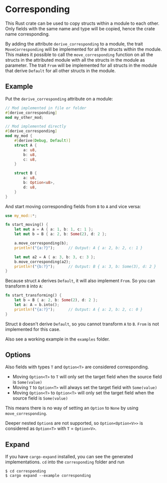 # Corresponding

This Rust crate can be used to copy structs within a module to each other. Only fields with the same name and type will be copied,
hence the crate name corresponding.

By adding the attribute `derive_corresponding` to a module, the trait `MoveCorresponding` will be implemented
for all the structs within the module. This makes it possible to call the `move_corresponding`
function on all the structs in the attributed module with all the structs in the module as parameter.
The trait `From` will be implemented for all structs in the module that derive `Default` for all other structs in the module.

## Example

Put the `derive_corresponding` attribute on a module:

```rust
// Mod implemented in file or folder
#[derive_corresponding]
mod my_other_mod;

// Mod implemented directly
#[derive_corresponding]
mod my_mod {
    #[derive(Debug, Default)]
    struct A {
        a: u8,
        b: u8,
        c: u8,
    }

    struct B {
        a: u8,
        b: Option<u8>,
        d: u8,
    }
}
```

And start moving corresponding fields from `B` to `A` and vice versa:

```rust
use my_mod::*;

fn start_moving() {
    let mut a = A { a: 1, b: 1, c: 1 };
    let mut b = B { a: 2, b: Some(2), d: 2 };

    a.move_corresponding(b);
    println!("{a:?}");      // Output: A { a: 2, b: 2, c: 1 }

    let mut a2 = A { a: 3, b: 3, c: 3 };
    b.move_corresponding(a2);
    println!("{b:?}");      // Output: B { a: 3, b: Some(3), d: 2 }
}
```

Because struct `A` derives `Default`, it will also implement `From`. So you can transform `B` into `A`:

```rust
fn start_transforming() {
    let b = B { a: 2, b: Some(2), d: 2 };
    let a: A = b.into();
    println!("{a:?}");      // Output: A { a: 2, b: 2, c: 0 }
}
```

Struct `B` doesn't derive `Default`, so you cannot transform `A` to `B`. `From` is not implemented for this case.

Also see a working example in the `examples` folder.

## Options

Also fields with types `T` and `Option<T>` are considered corresponding.

- Moving `Option<T>` to `T` will only set the target field when the source field is `Some(value)`
- Moving `T` to `Option<T>` will always set the target field with `Some(value)`
- Moving `Option<T>` to `Option<T>` will only set the target field when the source field is `Some(value)`

This means there is no way of setting an `Option` to `None` by using `move_corresponding`.

Deeper nested `Option`s are not supported, so `Option<Option<V>>` is considered as `Option<T>` with `T` = `Option<V>`.

## Expand

If you have `cargo-expand` installed, you can see the generated implementations. `cd` into the `corresponding` folder and run

```console
$ cd corresponding
$ cargo expand --example corresponding
```